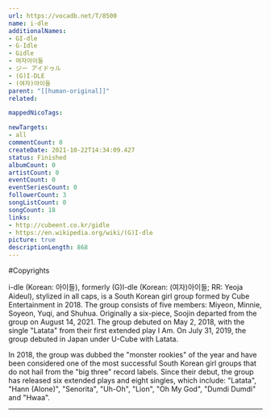 ```yaml
---
url: https://vocadb.net/T/8500
name: i-dle
additionalNames: 
- GI-dle
- G-Idle
- Gidle
- 여자아이들
- ジー アイドゥル
- (G)I-DLE
- (여자)아이들
parent: "[[human-original]]"
related:

mappedNicoTags:

newTargets:
- all
commentCount: 0
createDate: 2021-10-22T14:34:09.427
status: Finished
albumCount: 0
artistCount: 0
eventCount: 0
eventSeriesCount: 0
followerCount: 3
songListCount: 0
songCount: 18
links: 
- http://cubeent.co.kr/gidle
- https://en.wikipedia.org/wiki/(G)I-dle
picture: true
descriptionLength: 868
---
```


#Copyrights

i-dle (Korean: 아이들), formerly (G)I-dle (Korean: (여자)아이들; RR: Yeoja Aideul), stylized in all caps, is a South Korean girl group formed by Cube Entertainment in 2018. The group consists of five members: Miyeon, Minnie, Soyeon, Yuqi, and Shuhua. Originally a six-piece, Soojin departed from the group on August 14, 2021. The group debuted on May 2, 2018, with the single "Latata" from their first extended play I Am. On July 31, 2019, the group debuted in Japan under U-Cube with Latata.

In 2018, the group was dubbed the "monster rookies" of the year and have been considered one of the most successful South Korean girl groups that do not hail from the "big three" record labels. Since their debut, the group has released six extended plays and eight singles, which include: "Latata", "Hann (Alone)", "Senorita", "Uh-Oh", "Lion", "Oh My God", "Dumdi Dumdi" and "Hwaa".

---


